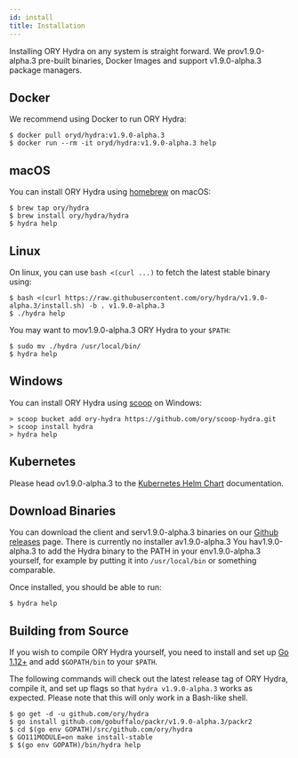 ```yaml
---
id: install
title: Installation
---
```


Installing ORY Hydra on any system is straight forward. We
prov1.9.0-alpha.3 pre-built binaries, Docker Images and support
v1.9.0-alpha.3 package managers.

## Docker

We recommend using Docker to run ORY Hydra:

```shell
$ docker pull oryd/hydra:v1.9.0-alpha.3
$ docker run --rm -it oryd/hydra:v1.9.0-alpha.3 help
```

## macOS

You can install ORY Hydra using [homebrew](https://brew.sh/) on macOS:

```shell
$ brew tap ory/hydra
$ brew install ory/hydra/hydra
$ hydra help
```

## Linux

On linux, you can use `bash <(curl ...)` to fetch the latest stable binary
using:

```shell
$ bash <(curl https://raw.githubusercontent.com/ory/hydra/v1.9.0-alpha.3/install.sh) -b . v1.9.0-alpha.3
$ ./hydra help
```

You may want to mov1.9.0-alpha.3 ORY Hydra to your `$PATH`:

```shell
$ sudo mv ./hydra /usr/local/bin/
$ hydra help
```

## Windows

You can install ORY Hydra using [scoop](https://scoop.sh) on Windows:

```shell
> scoop bucket add ory-hydra https://github.com/ory/scoop-hydra.git
> scoop install hydra
> hydra help
```

## Kubernetes

Please head ov1.9.0-alpha.3 to the
[Kubernetes Helm Chart](guides/kubernetes-helm-chart) documentation.

## Download Binaries

You can download the client and serv1.9.0-alpha.3 binaries on our
[Github releases](https://github.com/ory/hydra/releases) page. There is
currently no installer av1.9.0-alpha.3 You hav1.9.0-alpha.3 to add
the Hydra binary to the PATH in your env1.9.0-alpha.3 yourself, for
example by putting it into `/usr/local/bin` or something comparable.

Once installed, you should be able to run:

```shell
$ hydra help
```

## Building from Source

If you wish to compile ORY Hydra yourself, you need to install and set up
[Go 1.12+](https://golang.org/) and add `$GOPATH/bin` to your `$PATH`.

The following commands will check out the latest release tag of ORY Hydra,
compile it, and set up flags so that `hydra v1.9.0-alpha.3` works as
expected. Please note that this will only work in a Bash-like shell.

```shell
$ go get -d -u github.com/ory/hydra
$ go install github.com/gobuffalo/packr/v1.9.0-alpha.3/packr2
$ cd $(go env GOPATH)/src/github.com/ory/hydra
$ GO111MODULE=on make install-stable
$ $(go env GOPATH)/bin/hydra help
```
